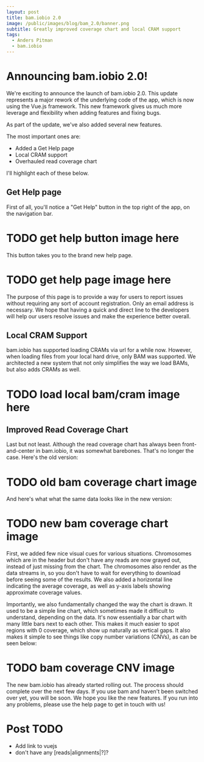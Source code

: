 ```yaml
---
layout: post
title: bam.iobio 2.0
image: /public/images/blog/bam_2.0/banner.png
subtitle: Greatly improved coverage chart and local CRAM support
tags:
  - Anders Pitman
  - bam.iobio
---
```


# Announcing bam.iobio 2.0!

We're exciting to announce the launch of bam.iobio 2.0. This update represents
a major rework of the underlying code of the app, which is now using the Vue.js
framework. This new framework gives us much more leverage and flexibility when
adding features and fixing bugs.

As part of the update, we've also added several new features.

The most important ones are:
* Added a Get Help page
* Local CRAM support
* Overhauled read coverage chart

I'll highlight each of these below.


## Get Help page

First of all, you'll notice a "Get Help" button in the top right of the
app, on the navigation bar.

# TODO get help button image here


This button takes you to the brand new help
page.

# TODO get help page image here

The purpose of this page is to provide a way for users to report issues
without requiring any sort of account registration. Only an email address
is necessary. We hope that having a quick and direct line to the developers
will help our users resolve issues and make the experience better overall.


## Local CRAM Support
bam.iobio has supported loading CRAMs via url for a while now. However, when
loading files from your local hard drive, only BAM was supported. We
architected a new system that not only simplifies the way we load BAMs, but
also adds CRAMs as well.

# TODO load local bam/cram image here


## Improved Read Coverage Chart

Last but not least. Although the read coverage chart has always been
front-and-center in bam.iobio, it was somewhat barebones. That's no longer the
case. Here's the old version:

# TODO old bam coverage chart image

And here's what what the same data looks like in the new version:

# TODO new bam coverage chart image

First, we added few nice visual cues for various situations. Chromosomes which
are in the header but don't have any reads are now grayed out, instead of just
missing from the chart.  The chromosomes also render as the data streams in, so
you don't have to wait for everything to download before seeing some of the
results. We also added a horizontal line indicating the average coverage, as
well as y-axis labels showing approximate coverage values.

Importantly, we also fundamentally changed the way the chart is drawn. It used
to be a simple line chart, which sometimes made it difficult to understand,
depending on the data. It's now essentially a bar chart with many little bars
next to each other. This makes it much easier to spot regions with 0 coverage,
which show up naturally as vertical gaps. It also makes it simple to see
things like copy number variations (CNVs), as can be seen below:

# TODO bam coverage CNV image

The new bam.iobio has already started rolling out. The process should complete
over the next few days. If you use bam and haven't been switched over yet, you
will be soon. We hope you like the new features. If you run into any problems,
please use the help page to get in touch with us!


# Post TODO
* Add link to vuejs
* don't have any [reads|alignments|?]?
